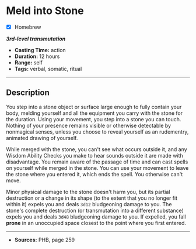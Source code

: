 # Meld into Stone
- [x] Homebrew

***3rd-level transmutation***
- **Casting Time:** action
- **Duration:** 12 hours
- **Range:** self
- **Tags:** verbal, somatic, ritual

---

## Description
You step into a stone object or surface large enough to fully contain your body, melding yourself and all the equipment you carry with the stone for the duration.
Using your movement, you step into a stone you can touch.
Nothing of your presence remains visible or otherwise detectable by nonmagical senses, unless you choose to reveal yourself as an rudementry, animated drawing of yourself.

While merged with the stone, you can't see what occurs outside it, and any Wisdom Ability Checks you make to hear sounds outside it are made with disadvantage.
You remain aware of the passage of time and can cast spells on yourself while merged in the stone.
You can use your movement to leave the stone where you entered it, which ends the spell.
You otherwise can't move.

Minor physical damage to the stone doesn't harm you, but its partial destruction or a change in its shape (to the extent that you no longer fit within it) expels you and deals `3d12` bludgeoning damage to you.
The stone's complete destruction (or transmutation into a different substance) expels you and deals `3d48` bludgeoning damage to you.
If expelled, you fall **prone** in an unoccupied space closest to the point where you first entered.

---

- **Sources:** PHB, page 259
